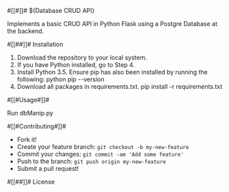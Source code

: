 #[[#]]# ${Database CRUD API}

Implements a basic CRUD API in Python Flask using a Postgre Database at the backend.

#[[##]]# Installation

1) Download the repository to your local system.
2) If you have Python installed, go to Step 4.
3) Install Python 3.5. Ensure pip has also been installed by running the following:
    python 
    pip --version
4) Download all packages in requirements.txt.
    pip install -r requirements.txt

#[[#Usage#]]# 

Run dbManip.py


#[[#Contributing#]]# 

  * Fork it! 
  * Create your feature branch: `git checkout -b my-new-feature` 
  * Commit your changes: `git commit -am 'Add some feature'` 
  * Push to the branch: `git push origin my-new-feature`
  * Submit a pull request!

#[[##]]# License

